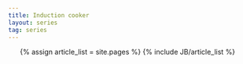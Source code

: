 ```yaml
---
title: Induction cooker
layout: series
tag: series
---
```

<ul>
  	  {% assign article_list = site.pages %}
  	  {% include JB/article_list %}
</ul>

